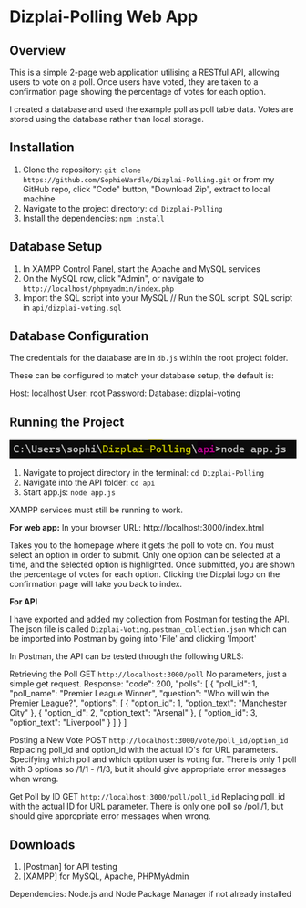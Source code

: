 # Dizplai-Polling Web App

## Overview

This is a simple 2-page web application utilising a RESTful API, allowing users to vote on a poll. Once users have voted, they are taken to a confirmation page showing the percentage of votes for each option.

I created a database and used the example poll as poll table data. Votes are stored using the database rather than local storage.

## Installation

1. Clone the repository: `git clone https://github.com/SophieWardle/Dizplai-Polling.git` or from my GitHub repo, click "Code" button, "Download Zip", extract to local machine
2. Navigate to the project directory: `cd Dizplai-Polling`
3. Install the dependencies: `npm install`

## Database Setup

1. In XAMPP Control Panel, start the Apache and MySQL services
2. On the MySQL row, click "Admin", or navigate to `http://localhost/phpmyadmin/index.php`
3. Import the SQL script into your MySQL // Run the SQL script. SQL script in `api/dizplai-voting.sql`

## Database Configuration

The credentials for the database are in `db.js` within the root project folder.

These can be configured to match your database setup, the default is:

Host: localhost
User: root
Password:
Database: dizplai-voting

## Running the Project

![Command line running project](running.png)

1. Navigate to project directory in the terminal: `cd Dizplai-Polling`
2. Navigate into the API folder: `cd api`
3. Start app.js: `node app.js`

XAMPP services must still be running to work.

**For web app:**
In your browser URL: http://localhost:3000/index.html

Takes you to the homepage where it gets the poll to vote on.
You must select an option in order to submit.
Only one option can be selected at a time, and the selected option is highlighted.
Once submitted, you are shown the percentage of votes for each option.
Clicking the Dizplai logo on the confirmation page will take you back to index.

**For API**

I have exported and added my collection from Postman for testing the API.
The json file is called `Dizplai-Voting.postman_collection.json` which can be imported into Postman by going into 'File' and clicking 'Import'

In Postman, the API can be tested through the following URLS:

Retrieving the Poll
GET `http://localhost:3000/poll`
No parameters, just a simple get request.
Response:
"code": 200,
    "polls": [
        {
            "poll_id": 1,
            "poll_name": "Premier League Winner",
            "question": "Who will win the Premier League?",
            "options": [
                {
                    "option_id": 1,
                    "option_text": "Manchester City"
                },
                {
                    "option_id": 2,
                    "option_text": "Arsenal"
                },
                {
                    "option_id": 3,
                    "option_text": "Liverpool"
                }
            ]
        }
    ]

Posting a New Vote
POST `http://localhost:3000/vote/poll_id/option_id`
Replacing poll_id and option_id with the actual ID's for URL parameters.
Specifying which poll and which option user is voting for.
There is only 1 poll with 3 options so /1/1 - /1/3, but it should give appropriate error messages when wrong.

Get Poll by ID
GET `http://localhost:3000/poll/poll_id`
Replacing poll_id with the actual ID for URL parameter.
There is only one poll so /poll/1, but should give appropriate error messages when wrong.

## Downloads 

1. [Postman] for API testing
2. [XAMPP] for MySQL, Apache, PHPMyAdmin

Dependencies: Node.js and Node Package Manager if not already installed
